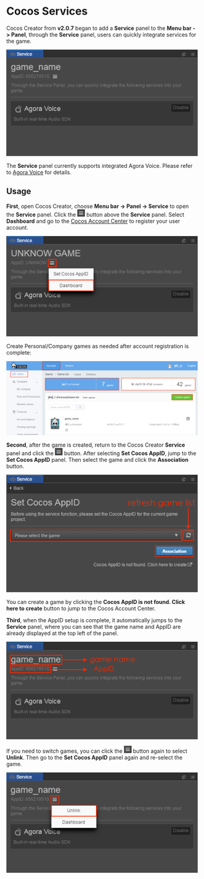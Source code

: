 # Cocos Services

Cocos Creator from **v2.0.7** began to add a **Service** panel to the **Menu bar -> Panel**, through the **Service** panel, users can quickly integrate services for the game.

![](cocos-services/cocos_services.png)

The **Service** panel currently supports integrated Agora Voice. Please refer to [Agora Voice](https://docs.agora.io/en/Interactive%20Gaming/game_c?platform=Cocos%20Creator) for details.

## Usage

**First**, open Cocos Creator, choose **Menu bar -> Panel -> Service** to open the **Service** panel. Click the ![](cocos-services/setting.png) button above the **Service** panel. Select **Dashboard** and go to the [Cocos Account Center](https://auth.cocos.com/#/) to register your user account.

![](cocos-services/console.png)

Create Personal/Company games as needed after account registration is complete:

![](cocos-analytics/game.png)

**Second**, after the game is created, return to the Cocos Creator **Service** panel and click the ![](cocos-services/setting.png) button. After selecting **Set Cocos AppID**, jump to the **Set Cocos AppID** panel. Then select the game and click the **Association** button.

![](cocos-services/appid.png)

You can create a game by clicking the **Cocos AppID is not found. Click here to create** button to jump to the Cocos Account Center.

**Third**, when the AppID setup is complete, it automatically jumps to the **Service** panel, where you can see that the game name and AppID are already displayed at the top left of the panel.

![](cocos-services/service.png)

If you need to switch games, you can click the ![](cocos-services/setting.png) button again to select **Unlink**. Then go to the **Set Cocos AppID** panel again and re-select the game.

![](cocos-services/switch_appid.png)
